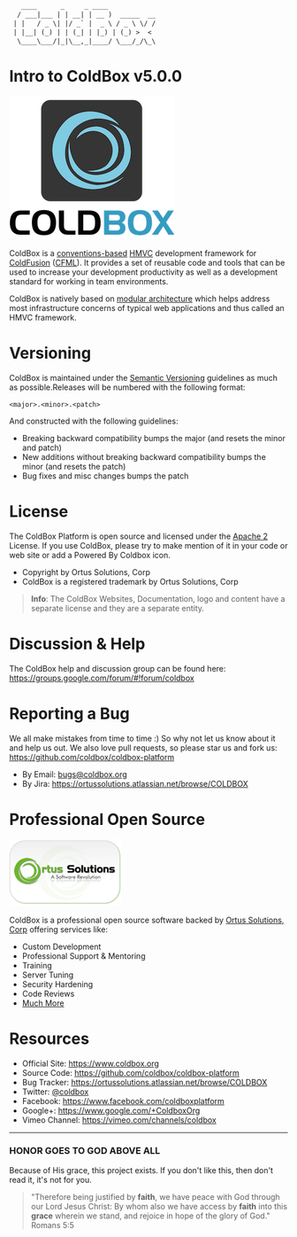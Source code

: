 ```
   ____      _     _ ____            
  / ___|___ | | __| | __ )  _____  __
 | |   / _ \| |/ _` |  _ \ / _ \ \/ /
 | |__| (_) | | (_| | |_) | (_) >  < 
  \____\___/|_|\__,_|____/ \___/_/\_\
```

# Intro to ColdBox v5.0.0

![ColdBox Platform](../full/images/ColdBoxLogo2015_300.png)

ColdBox is a [conventions-based](https://en.wikipedia.org/wiki/Convention_over_configuration) [HMVC](https://en.wikipedia.org/wiki/Model–view–controller) development framework for [ColdFusion](http://en.wikipedia.org/wiki/Adobe_ColdFusion) ([CFML](https://en.wikipedia.org/wiki/ColdFusion_Markup_Language)). It provides a set of reusable code and tools that can be used to increase your development productivity as well as a development standard for working in team environments. 

ColdBox is natively based on [modular architecture](https://en.wikipedia.org/wiki/Modular_design) which helps address most infrastructure concerns of typical web applications and thus called an HMVC framework.


# Versioning
ColdBox is maintained under the [Semantic Versioning](http://semver.org) guidelines as much as possible.Releases will be numbered with the following format:

```
<major>.<minor>.<patch>
```

And constructed with the following guidelines:

* Breaking backward compatibility bumps the major (and resets the minor and patch)
* New additions without breaking backward compatibility bumps the minor (and resets the patch)
* Bug fixes and misc changes bumps the patch


# License
The ColdBox Platform is open source and licensed under the [Apache 2](https://www.apache.org/licenses/LICENSE-2.0.html) License.  If you use ColdBox,
please try to make mention of it in your code or web site or add a Powered By Coldbox icon.

* Copyright by Ortus Solutions, Corp
* ColdBox is a registered trademark by Ortus Solutions, Corp


>**Info**: The ColdBox Websites, Documentation, logo and content have a separate license and they are a separate entity.

# Discussion & Help
The ColdBox help and discussion group can be found here: https://groups.google.com/forum/#!forum/coldbox

# Reporting a Bug
We all make mistakes from time to time :) So why not let us know about it and help us out.  We also love pull requests, so please star us and fork us: https://github.com/coldbox/coldbox-platform
* By Email: [bugs@coldbox.org](mailto:bugs@coldbox.org)
* By Jira: https://ortussolutions.atlassian.net/browse/COLDBOX

# Professional Open Source
![Ortus Solutions, Corp](../full/images/ortussolutions_button.png)

ColdBox is a professional open source software backed by [Ortus Solutions, Corp](https://www.ortussolutions.com/services) offering services like:
* Custom Development
* Professional Support & Mentoring
* Training
* Server Tuning
* Security Hardening
* Code Reviews
* [Much More](http://www.ortussolutions.com/services)

# Resources
* Official Site: https://www.coldbox.org
* Source Code: https://github.com/coldbox/coldbox-platform
* Bug Tracker: https://ortussolutions.atlassian.net/browse/COLDBOX
* Twitter: [@coldbox](http://www.twitter.com/coldbox)
* Facebook: https://www.facebook.com/coldboxplatform
* Google+: https://www.google.com/+ColdboxOrg
* Vimeo Channel: https://vimeo.com/channels/coldbox

---

### HONOR GOES TO GOD ABOVE ALL
Because of His grace, this project exists. If you don't like this, then don't read it, it's not for you.


> "Therefore being justified by **faith**, we have peace with God through our Lord Jesus Christ:
By whom also we have access by **faith** into this **grace** wherein we stand, and rejoice in hope of the glory of God." Romans 5:5








